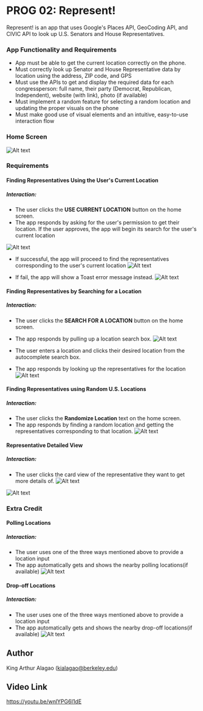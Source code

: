 # PROG 02: Represent!

Represent! is an app that uses Google's Places API, GeoCoding API, and CIVIC API to look up U.S. Senators and House Representatives.

### **App Functionality and Requirements**
- App must be able to get the current location correctly on the phone.
- Must correctly look up Senator and House Representative data by location using the address, ZIP code, and GPS
- Must use the APIs to get and display the required data for each congressperson: full name, their party (Democrat, Republican, Independent), website (with link), photo (if available)
- Must implement a random feature for selecting a random location and updating the proper visuals on the phone
- Must make good use of visual elements and an intuitive, easy-to-use interaction flow

### Home Screen
![Alt text](readme_images/home_screen.png)

### Requirements

#### Finding Representatives Using the User's Current Location

##### Interaction:
- The user clicks the **USE CURRENT LOCATION** button on the home screen.
- The app responds by asking for the user's permission to get their location. If the user approves, the app will begin its search for the user's current location

![Alt text](readme_images/current_location_btn_pressed.png)

- If successful, the app will proceed to find the representatives corresponding to the user's current location
![Alt text](readme_images/current_location_success.png)

- If fail, the app will show a Toast error message instead.
![Alt text](readme_images/currentLocationFail.png)

#### Finding Representatives by Searching for a Location

##### Interaction:
- The user clicks the **SEARCH FOR A LOCATION** button on the home screen.
- The app responds by pulling up a location search box.
![Alt text](readme_images/search_box.png)

- The user enters a location and clicks their desired location from the autocomplete search box.
- The app responds by looking up the representatives for the location
![Alt text](readme_images/search_location_results.png)

#### Finding Representatives using Random U.S. Locations

##### Interaction:
- The user clicks the **Randomize Location** text on the home screen.
- The app responds by finding a random location and getting the representatives corresponding to that location.
![Alt text](readme_images/random_location_btn_pressed.png)

#### Representative Detailed View

##### Interaction:
- The user clicks the card view of the representative they want to get more details of.
![Alt text](readme_images/rep_detailed_view.png)

![Alt text](readme_images/rep_detailed_view2.png)

### Extra Credit

#### Polling Locations

##### Interaction:
- The user uses one of the three ways mentioned above to provide a location input
- The app automatically gets and shows the nearby polling locations(if available)
![Alt text](readme_images/polling_loc.png)

#### Drop-off Locations

##### Interaction:
- The user uses one of the three ways mentioned above to provide a location input
- The app automatically gets and shows the nearby drop-off locations(if available)
![Alt text](readme_images/drop_off_res.png)

## Author

King Arthur Alagao (kialagao@berkeley.edu)

## Video Link

https://youtu.be/wnlYPG6I1dE





